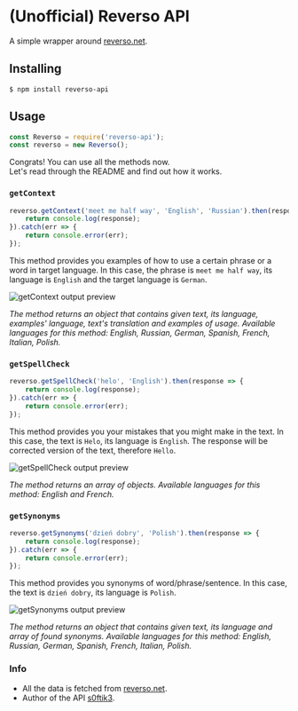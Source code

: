 # (Unofficial) Reverso API
A simple wrapper around [reverso.net](https://reverso.net).

## Installing
```
$ npm install reverso-api
```

## Usage
```javascript
const Reverso = require('reverso-api');
const reverso = new Reverso();
```
Congrats! You can use all the methods now.\
Let's read through the README and find out how it works.

### `getContext`
```javascript
reverso.getContext('meet me half way', 'English', 'Russian').then(response => {
    return console.log(response);
}).catch(err => {
    return console.error(err);
});
```
This method provides you examples of how to use a certain phrase or a word in target language.
In this case, the phrase is `meet me half way`, its language is `English` and the target language is `German`.

![getContext output preview](https://i.ibb.co/znw8H26/context.png)

_The method returns an object that contains given text, its language, examples' language, text's translation and examples of usage._
_Available languages for this method: English, Russian, German, Spanish, French, Italian, Polish._

### `getSpellCheck`
```javascript
reverso.getSpellCheck('helo', 'English').then(response => {
    return console.log(response);
}).catch(err => {
    return console.error(err);
});
```
This method provides you your mistakes that you might make in the text.
In this case, the text is `Helo`, its language is `English`. The response will be corrected version of the text, therefore `Hello`.

![getSpellCheck output preview](https://i.ibb.co/PYJ5rKr/spell.png)

_The method returns an array of objects._
_Available languages for this method: English and French._

### `getSynonyms`
```javascript
reverso.getSynonyms('dzień dobry', 'Polish').then(response => {
    return console.log(response);
}).catch(err => {
    return console.error(err);
});
```
This method provides you synonyms of word/phrase/sentence.
In this case, the text is `dzień dobry`, its language is `Polish`.

![getSynonyms output preview](https://i.ibb.co/RHHkLtj/synonyms.png)

_The method returns an object that contains given text, its language and array of found synonyms._
_Available languages for this method: English, Russian, German, Spanish, French, Italian, Polish._

### Info
* All the data is fetched from [reverso.net](https://reverso.net).
* Author of the API [s0ftik3](https://github.com/s0ftik3).